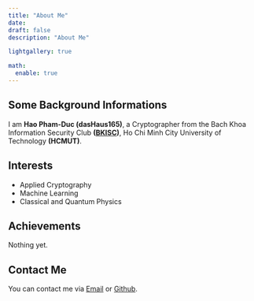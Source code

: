 ```yaml
---
title: "About Me"
date: 
draft: false
description: "About Me"

lightgallery: true

math:
  enable: true
---
```


## Some Background Informations

I am **Hao Pham-Duc (dasHaus165)**, a Cryptographer from the Bach Khoa Information Security Club **([BKISC](https://bkisc.com/))**, Ho Chi Minh City University of Technology **(HCMUT)**.

## Interests

+ Applied Cryptography
+ Machine Learning
+ Classical and Quantum Physics

## Achievements

Nothing yet.

## Contact Me

You can contact me via [Email](mailto:hao.pham1652003@gmail.com) or [Github](https://github.com/HaoPham23).